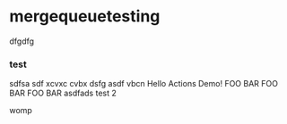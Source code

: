 # mergequeuetesting
dfgdfg

### test

sdfsa
sdf
xcvxc
cvbx
dsfg
asdf
vbcn
Hello Actions Demo!
FOO BAR FOO BAR FOO BAR
asdfads
test 2

womp

